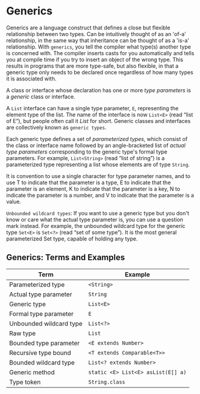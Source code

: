 # Generics

Generics are a language construct that defines a close but flexible relationship between two types. Can be intuitively thought of as an 'of-a' relationship, in the same way that inheritance can be thought of as a 'is-a' relationship.
With `generics`, you tell the compiler what type(s) another type is concerned with. The compiler inserts casts for you automatically and tells you at compile time if you try to insert an object of the wrong type. This results in programs that are more type-safe, but also flexible, in that a generic type only needs to be declared once regardless of how many types it is associated with.

A class or interface whose declaration has one or more *type parameters* is a *generic* class or interface.

A `List` interface can have a single type parameter, `E`, representing the element type of the list. The name of the interface is now `List<E>` (read “list of E”), but people often call it *List* for short. Generic classes and interfaces are collectively known as `generic types`.

Each generic type defines a set of *parameterized types*, which consist of the class or interface name followed by an angle-bracketed list of *actual type parameters* corresponding to the generic type's formal type parameters. For example, `List<String>` (read “list of string”) is a parameterized type representing a list whose elements are of type `String`.

It is convention to use a single character for type parameter names, and to use T to indicate that the parameter is a type, E to indicate that the parameter is an element, K to indicate that the parameter is a key, N to indicate the parameter is a number, and V to indicate that the parameter is a value.

`Unbounded wildcard types`: If you want to use a generic type but you don't know or care what the actual type parameter is, you can use a question mark instead. For example, the unbounded wildcard type for the generic type `Set<E>` is `Set<?>` (read “set of some type”). It is the most general parameterized Set type, capable of holding any type.

## Generics: Terms and Examples

| Term                    | Example                           |
|-------------------------|-----------------------------------|
| Parameterized type      |  `<String>`                        |
| Actual type parameter   |  `String`                          |
| Generic type            |  `List<E>`                         |
| Formal type parameter   |  `E`                               |
| Unbounded wildcard type |  `List<?>`                         |
| Raw type                |  `List`                            |
| Bounded type parameter  |  `<E extends Number>`              |
| Recursive type bound    |  `<T extends Comparable<T>>`       |
| Bounded wildcard type   |  `List<? extends Number>`          |
| Generic method          | `static <E> List<E> asList(E[] a)` |
| Type token              | `String.class`                     |
